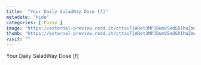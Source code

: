 ```yaml
---
title:  "Your Daily SaladWay Dose [f]"
metadate: "hide"
categories: [ Pussy ]
image: "https://external-preview.redd.it/cttxuTjARet3MPJDumVSedG01huZmwXAqvgdXDzxchE.jpg?auto=webp&s=b9811cf72f286e982e9db52f33f530992b3204c1"
thumb: "https://external-preview.redd.it/cttxuTjARet3MPJDumVSedG01huZmwXAqvgdXDzxchE.jpg?width=1080&crop=smart&auto=webp&s=a61f8b87125beb09d28d218499820d4b36617d49"
visit: ""
---
```

Your Daily SaladWay Dose [f]
